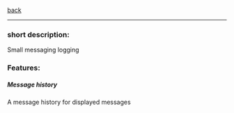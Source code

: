 [back](../components.md)
<hr>

### short description:
Small messaging logging

### Features:
##### Message history
A message history for displayed messages
